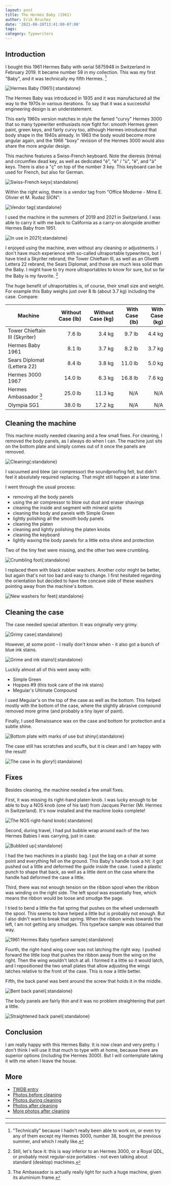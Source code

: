 ```yaml
---
layout: post
title: The Hermes Baby (1961)
author: Erik Bruchez
date: '2021-08-28T13:41:00-07:00'
tags:
category: Typewriters
---
```


## Introduction

I bought this 1961 Hermes Baby with serial 5875948 in Switzerland in February 2019. It became number 58 in my collection. This was my first "Baby", and it was technically my fifth Hermes. [^fifth-hermes]

![Hermes Baby (1961)](/assets/posts/hermes-baby-1961/2x/IMG_3376.jpg){:standalone}

The Hermes Baby was introduced in 1935 and it was manufactured all the way to the 1970s in various iterations. To say that it was a successful engineering design is an understatement.

This early 1960s version matches in style the famed "curvy" Hermes 3000 that so many typewriter enthusiasts now fight for: smooth Hermes green paint, green keys, and fairly curvy too, although Hermes introduced that body shape in the 1940s already. In 1963 the body would become more angular again, and the 1966 "boxy" revision of the Hermes 3000 would also share the more angular design.

This machine features a Swiss-French keyboard. Note the dieresis (tréma) and circumflex dead key, as well as dedicated "é", "è" / "ù", "ê", and "à" keys. There is also a "ç" on top of the number 3 key. This keyboard can be used for French, but also for German.

![Swiss-French keys](/assets/posts/hermes-baby-1961/2x/IMG_3280.jpg){:standalone}

Within the right wing, there is a vendor tag from "Office Moderne - Mme E. Olivier et M. Rudaz SION":

![Vendor tag](/assets/posts/hermes-baby-1961/2x/IMG_3392.jpg){:standalone}

I used the machine in the summers of 2019 and 2021 in Switzerland. I was able to carry it with me back to California as a carry-on alongside another Hermes Baby from 1951.

![In use in 2021](/assets/posts/hermes-baby-1961/2x/IMG_1693.jpg){:standalone}

I enjoyed using the machine, even without any cleaning or adjustments. I don't have much experience with so-called ultraportable typewriters, but I have tried a Skyriter rebrand, the Tower Chieftain III, as well as an Olivetti Lettera 22 rebrand, the Sears Diplomat, and those are much less solid than the Baby. I might have to try more ultraportables to know for sure, but so far the Baby is my favorite. [^ultraportables]

The huge benefit of ultraportables is, of course, their small size and weight. For example this Baby weighs just over 8 lb (about 3.7 kg) including the case. Compare:

|Machine|Without Case (lb)|Without Case (kg)|With Case (lb)|With Case (kg)|
|---|---:|---:|---:|---:|
|Tower Chieftain III (Skyriter) | 7.6 lb| 3.4 kg| 9.7 lb|4.4 kg|
|Hermes Baby 1961               | 8.1 lb| 3.7 kg| 8.2 lb|3.7 kg|
|Sears Diplomat (Lettera 22)    | 8.4 lb| 3.8 kg|11.0 lb|5.0 kg|
|Hermes 3000 1967               |14.0 lb| 6.3 kg|16.8 lb|7.6 kg|
|Hermes Ambassador [^ambassador]|25.0 lb|11.3 kg|    N/A|   N/A|
|Olympia SG1                    |38.0 lb|17.2 kg|    N/A|   N/A|

## Cleaning the machine

This machine mostly needed cleaning and a few small fixes. For cleaning, I removed the body panels, as I always do when I can. The machine just sits on the bottom plate and simply comes out of it once the panels are removed.

![Cleaning](/assets/posts/hermes-baby-1961/2x/IMG_3178.jpg){:standalone}

I vacuumed and blew (air compressor) the soundproofing felt, but didn't feel it absolutely required replacing. That might still happen at a later time.

I went through the usual process:

- removing all the body panels
- using the air compressor to blow out dust and eraser shavings
- cleaning the inside and segment with mineral spirits
- cleaning the body and panels with Simple Green
- lightly polishing all the smooth body panels
- cleaning the platen
- cleaning and lightly polishing the platen knobs
- cleaning the keyboard
- lightly waxing the body panels for a little extra shine and protection

Two of the tiny feet were missing, and the other two were crumbling.

![Crumbling foot](/assets/posts/hermes-baby-1961/2x/IMG_3186.jpg){:standalone}

I replaced them with black rubber washers. Another color might be better, but again that's not too bad and easy to change. I first hesitated regarding the orientation but decided to have the concave side of these washers pointing away from the machine's bottom.

![New washers for feet](/assets/posts/hermes-baby-1961/2x/IMG_3185.jpg){:standalone}

## Cleaning the case

The case needed special attention. It was originally very grimy.

![Grimy case](/assets/posts/hermes-baby-1961/2x/IMG_7923.jpg){:standalone}

However, at some point - I really don't know when - it also got a bunch of blue ink stains.

![Grime and ink stains!](/assets/posts/hermes-baby-1961/2x/IMG_3190.jpg){:standalone}

Luckily almost all of this went away with:

- Simple Green
- Hoppes #9 (this took care of the ink stains)
- Meguiar's Ultimate Compound

I used Meguiar's on the top of the case as well as the bottom. This helped mostly with the bottom of the case, where the slightly abrasive compound removed more grime (and probably a tiny layer of paint).

Finally, I used Renaissance wax on the case and bottom for protection and a subtle shine.

![Bottom plate with marks of use but shiny](/assets/posts/hermes-baby-1961/2x/IMG_3192.jpg){:standalone}

The case still has scratches and scuffs, but it is clean and I am happy with the result!

![The case in its glory!](/assets/posts/hermes-baby-1961/2x/IMG_3407.jpg){:standalone}

## Fixes

Besides cleaning, the machine needed a few small fixes.

First, it was missing its right-hand platen knob. I was lucky enough to be able to buy a NOS knob (one of his last) from Jacques Perrier (Mr. Hermes in Switzerland). It's now installed and the machine looks complete!

![The NOS right-hand knob](/assets/posts/hermes-baby-1961/2x/IMG_3380.jpg){:standalone}

Second, during travel, I had put bubble wrap around each of the two Hermes Babies I was carrying, just in case.

![Bubbled up](/assets/posts/hermes-baby-1961/2x/IMG_3081.jpg){:standalone}

I had the two machines in a plastic bag. I put the bag on a chair at some point and everything fell on the ground. This Baby's handle took a hit: it got pushed out a little and deformed the guide inside the case. I used a plastic punch to shape that back, as well as a little dent on the case where the handle had deformed the case a little.

Third, there was not enough tension on the ribbon spool when the ribbon was winding on the right side. The left spool was essentially free, which means the ribbon would be loose and smudge the page.

I tried to bend a little the flat spring that pushes on the wheel underneath the spool. This seems to have helped a little but is probably not enough. But I also didn't want to break that spring. When the ribbon winds towards the left, I am not getting any smudges. This typeface sample was obtained that way.

![1961 Hermes Baby typeface sample](/assets/posts/hermes-baby-1961/2x/IMG_3337.jpg){:standalone}

Fourth, the right-hand wing cover was not latching the right way. I pushed forward the little loop that pushes the ribbon away from the wing on the right. Then the wing wouldn't latch at all. I formed it a little so it would latch, and I repositioned the two small plates that allow adjusting the wings latches relative to the front of the case. This is now a little better.

Fifth, the back panel was bent around the screw that holds it in the middle.

![Bent back panel](/assets/posts/hermes-baby-1961/2x/IMG_7898.jpg){:standalone}

The body panels are fairly thin and it was no problem straightening that part a little.

![Straightened back panel](/assets/posts/hermes-baby-1961/2x/IMG_3387.jpg){:standalone}

## Conclusion

I am really happy with this Hermes Baby. It is now clean and very pretty. I don't think I will use it that much to type with at home, because there are superior options (including the Hermes 3000). But I will contemplate taking it with me when I leave the house.

## More

- [TWDB entry](https://typewriterdatabase.com/1961-hermes-baby.12502.typewriter)
- [Photos before cleaning](https://photos.app.goo.gl/wau2xuKL4Z2hhbzQA)
- [Photos during cleaning](https://photos.app.goo.gl/WkEiGrS3sZV8P7Ap8)
- [Photos after cleaning](https://photos.app.goo.gl/h6zF5MF6nqC1mf578)
- [More photos after cleaning](https://photos.app.goo.gl/kZGZKTC6f3JMe4bL8)

---

[^fifth-hermes]: "Technically" because I hadn't really been able to work on, or even try any of them except my Hermes 3000, number 38, bought the previous summer, and which I really like.

[^ultraportables]: Still, let's face it: this is way inferior to an Hermes 3000, or a Royal QDL, or probably most regular-size portables - not even talking about standard (desktop) machines.

[^ambassador]: The Ambassador is actually really light for such a huge machine, given its aluminium frame.
